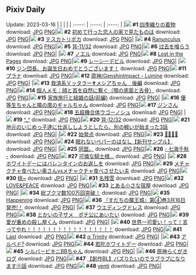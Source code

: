 ## Pixiv Daily
Update: 2023-03-16
|      |      |      |
| :----: | :----: | :----: |
|![](https://pixiv.microyu.workers.dev/c/240x480/img-master/img/2023/03/14/00/00/39/106191863_p0_master1200.jpg) **#1** [四季織りの着物](https://www.pixiv.net/artworks/106191863) download: [JPG](https://pixiv.microyu.workers.dev/img-original/img/2023/03/14/00/00/39/106191863_p0.jpg) [PNG](https://pixiv.microyu.workers.dev/img-original/img/2023/03/14/00/00/39/106191863_p0.png)|![](https://pixiv.microyu.workers.dev/c/240x480/img-master/img/2023/03/14/19/10/52/106211638_p0_master1200.jpg) **#2** [初めて行った恋人の家で見たものは](https://www.pixiv.net/artworks/106211638) download: [JPG](https://pixiv.microyu.workers.dev/img-original/img/2023/03/14/19/10/52/106211638_p0.jpg) [PNG](https://pixiv.microyu.workers.dev/img-original/img/2023/03/14/19/10/52/106211638_p0.png)|![](https://pixiv.microyu.workers.dev/c/240x480/img-master/img/2023/03/15/00/02/07/106221899_p0_master1200.jpg) **#3** [テスカトリポカ](https://www.pixiv.net/artworks/106221899) download: [JPG](https://pixiv.microyu.workers.dev/img-original/img/2023/03/15/00/02/07/106221899_p0.jpg) [PNG](https://pixiv.microyu.workers.dev/img-original/img/2023/03/15/00/02/07/106221899_p0.png)|
|![](https://pixiv.microyu.workers.dev/c/240x480/img-master/img/2023/03/14/00/00/50/106191896_p0_master1200.jpg) **#4** [Ranunculus](https://www.pixiv.net/artworks/106191896) download: [JPG](https://pixiv.microyu.workers.dev/img-original/img/2023/03/14/00/00/50/106191896_p0.jpg) [PNG](https://pixiv.microyu.workers.dev/img-original/img/2023/03/14/00/00/50/106191896_p0.png)|![](https://pixiv.microyu.workers.dev/c/240x480/img-master/img/2023/03/14/00/02/24/106192093_p0_master1200.jpg) **#5** [背‐11/32](https://www.pixiv.net/artworks/106192093) download: [JPG](https://pixiv.microyu.workers.dev/img-original/img/2023/03/14/00/02/24/106192093_p0.jpg) [PNG](https://pixiv.microyu.workers.dev/img-original/img/2023/03/14/00/02/24/106192093_p0.png)|![](https://pixiv.microyu.workers.dev/c/240x480/img-master/img/2023/03/14/15/13/44/106206682_p0_master1200.jpg) **#6** [过去を喰らう](https://www.pixiv.net/artworks/106206682) download: [JPG](https://pixiv.microyu.workers.dev/img-original/img/2023/03/14/15/13/44/106206682_p0.jpg) [PNG](https://pixiv.microyu.workers.dev/img-original/img/2023/03/14/15/13/44/106206682_p0.png)|
|![](https://pixiv.microyu.workers.dev/c/240x480/img-master/img/2023/03/14/05/34/47/106191809_p0_master1200.jpg) **#7** [ノエル](https://www.pixiv.net/artworks/106191809) download: [JPG](https://pixiv.microyu.workers.dev/img-original/img/2023/03/14/05/34/47/106191809_p0.jpg) [PNG](https://pixiv.microyu.workers.dev/img-original/img/2023/03/14/05/34/47/106191809_p0.png)|![](https://pixiv.microyu.workers.dev/c/240x480/img-master/img/2023/03/14/01/22/30/106194799_p0_master1200.jpg) **#8** [Lost in the Pages](https://www.pixiv.net/artworks/106194799) download: [JPG](https://pixiv.microyu.workers.dev/img-original/img/2023/03/14/01/22/30/106194799_p0.jpg) [PNG](https://pixiv.microyu.workers.dev/img-original/img/2023/03/14/01/22/30/106194799_p0.png)|![](https://pixiv.microyu.workers.dev/c/240x480/img-master/img/2023/03/14/00/01/42/106192022_p0_master1200.jpg) **#9** [レーシーデビル](https://www.pixiv.net/artworks/106192022) download: [JPG](https://pixiv.microyu.workers.dev/img-original/img/2023/03/14/00/01/42/106192022_p0.jpg) [PNG](https://pixiv.microyu.workers.dev/img-original/img/2023/03/14/00/01/42/106192022_p0.png)|
|![](https://pixiv.microyu.workers.dev/c/240x480/img-master/img/2023/03/14/00/00/06/106191743_p0_master1200.jpg) **#10** [ジン団長、お誕生日おめでとうございます！](https://www.pixiv.net/artworks/106191743) download: [JPG](https://pixiv.microyu.workers.dev/img-original/img/2023/03/14/00/00/06/106191743_p0.jpg) [PNG](https://pixiv.microyu.workers.dev/img-original/img/2023/03/14/00/00/06/106191743_p0.png)|![](https://pixiv.microyu.workers.dev/c/240x480/img-master/img/2023/03/14/01/11/39/106194512_p0_master1200.jpg) **#11** [プラナ](https://www.pixiv.net/artworks/106194512) download: [JPG](https://pixiv.microyu.workers.dev/img-original/img/2023/03/14/01/11/39/106194512_p0.jpg) [PNG](https://pixiv.microyu.workers.dev/img-original/img/2023/03/14/01/11/39/106194512_p0.png)|![](https://pixiv.microyu.workers.dev/c/240x480/img-master/img/2023/03/14/01/13/41/106194582_p0_master1200.jpg) **#12** [原神/GenshinImpact - Lumine](https://www.pixiv.net/artworks/106194582) download: [JPG](https://pixiv.microyu.workers.dev/img-original/img/2023/03/14/01/13/41/106194582_p0.jpg) [PNG](https://pixiv.microyu.workers.dev/img-original/img/2023/03/14/01/13/41/106194582_p0.png)|
|![](https://pixiv.microyu.workers.dev/c/240x480/img-master/img/2023/03/15/07/19/34/106228892_p0_master1200.jpg) **#13** [救済系Ｖッタラー✟メシアちゃん　後編](https://www.pixiv.net/artworks/106228892) download: [JPG](https://pixiv.microyu.workers.dev/img-original/img/2023/03/15/07/19/34/106228892_p0.jpg) [PNG](https://pixiv.microyu.workers.dev/img-original/img/2023/03/15/07/19/34/106228892_p0.png)|![](https://pixiv.microyu.workers.dev/c/240x480/img-master/img/2023/03/14/07/00/07/106199293_p0_master1200.jpg) **#14** [個人メモ：顔と首を自然に繋ぐ（顎の底面と舌骨）](https://www.pixiv.net/artworks/106199293) download: [JPG](https://pixiv.microyu.workers.dev/img-original/img/2023/03/14/07/00/07/106199293_p0.jpg) [PNG](https://pixiv.microyu.workers.dev/img-original/img/2023/03/14/07/00/07/106199293_p0.png)|![](https://pixiv.microyu.workers.dev/c/240x480/img-master/img/2023/03/15/07/00/12/106228685_p0_master1200.jpg) **#15** [家族旅行と結婚の話(前編)](https://www.pixiv.net/artworks/106228685) download: [JPG](https://pixiv.microyu.workers.dev/img-original/img/2023/03/15/07/00/12/106228685_p0.jpg) [PNG](https://pixiv.microyu.workers.dev/img-original/img/2023/03/15/07/00/12/106228685_p0.png)|
|![](https://pixiv.microyu.workers.dev/c/240x480/img-master/img/2023/03/15/01/10/18/106224119_p0_master1200.jpg) **#16** [優等生ちゃんと隣の席のギャルちゃん](https://www.pixiv.net/artworks/106224119) download: [JPG](https://pixiv.microyu.workers.dev/img-original/img/2023/03/15/01/10/18/106224119_p0.jpg) [PNG](https://pixiv.microyu.workers.dev/img-original/img/2023/03/15/01/10/18/106224119_p0.png)|![](https://pixiv.microyu.workers.dev/c/240x480/img-master/img/2023/03/14/07/48/05/106199908_p0_master1200.jpg) **#17** [ジンさん](https://www.pixiv.net/artworks/106199908) download: [JPG](https://pixiv.microyu.workers.dev/img-original/img/2023/03/14/07/48/05/106199908_p0.jpg) [PNG](https://pixiv.microyu.workers.dev/img-original/img/2023/03/14/07/48/05/106199908_p0.png)|![](https://pixiv.microyu.workers.dev/c/240x480/img-master/img/2023/03/14/07/21/07/106199565_p0_master1200.jpg) **#18** [五超機合体ウゴーノシュ](https://www.pixiv.net/artworks/106199565) download: [JPG](https://pixiv.microyu.workers.dev/img-original/img/2023/03/14/07/21/07/106199565_p0.jpg) [PNG](https://pixiv.microyu.workers.dev/img-original/img/2023/03/14/07/21/07/106199565_p0.png)|
|![](https://pixiv.microyu.workers.dev/c/240x480/img-master/img/2023/03/15/22/54/03/106247817_p0_master1200.jpg) **#19** [^_^](https://www.pixiv.net/artworks/106247817) download: [JPG](https://pixiv.microyu.workers.dev/img-original/img/2023/03/15/22/54/03/106247817_p0.jpg) [PNG](https://pixiv.microyu.workers.dev/img-original/img/2023/03/15/22/54/03/106247817_p0.png)|![](https://pixiv.microyu.workers.dev/c/240x480/img-master/img/2023/03/15/00/08/07/106222228_p0_master1200.jpg) **#20** [背‐12/32](https://www.pixiv.net/artworks/106222228) download: [JPG](https://pixiv.microyu.workers.dev/img-original/img/2023/03/15/00/08/07/106222228_p0.jpg) [PNG](https://pixiv.microyu.workers.dev/img-original/img/2023/03/15/00/08/07/106222228_p0.png)|![](https://pixiv.microyu.workers.dev/c/240x480/img-master/img/2023/03/14/11/06/20/106202668_p0_master1200.jpg) **#21** [地元のいじめっ子達に仕返ししようとしたら、別の戦いが始まった3話](https://www.pixiv.net/artworks/106202668) download: [JPG](https://pixiv.microyu.workers.dev/img-original/img/2023/03/14/11/06/20/106202668_p0.jpg) [PNG](https://pixiv.microyu.workers.dev/img-original/img/2023/03/14/11/06/20/106202668_p0.png)|
|![](https://pixiv.microyu.workers.dev/c/240x480/img-master/img/2023/03/14/00/00/11/106191768_p0_master1200.jpg) **#22** [始発点](https://www.pixiv.net/artworks/106191768) download: [JPG](https://pixiv.microyu.workers.dev/img-original/img/2023/03/14/00/00/11/106191768_p0.jpg) [PNG](https://pixiv.microyu.workers.dev/img-original/img/2023/03/14/00/00/11/106191768_p0.png)|![](https://pixiv.microyu.workers.dev/c/240x480/img-master/img/2023/03/14/00/01/10/106191949_p0_master1200.jpg) **#23** [🍭🧸🍭🧸](https://www.pixiv.net/artworks/106191949) download: [JPG](https://pixiv.microyu.workers.dev/img-original/img/2023/03/14/00/01/10/106191949_p0.jpg) [PNG](https://pixiv.microyu.workers.dev/img-original/img/2023/03/14/00/01/10/106191949_p0.png)|![](https://pixiv.microyu.workers.dev/c/240x480/img-master/img/2023/03/14/18/47/38/106210998_p0_master1200.jpg) **#24** [眠れないペパーのはなし【新刊サンプル】](https://www.pixiv.net/artworks/106210998) download: [JPG](https://pixiv.microyu.workers.dev/img-original/img/2023/03/14/18/47/38/106210998_p0.jpg) [PNG](https://pixiv.microyu.workers.dev/img-original/img/2023/03/14/18/47/38/106210998_p0.png)|
|![](https://pixiv.microyu.workers.dev/c/240x480/img-master/img/2023/03/15/06/54/45/106228495_p0_master1200.jpg) **#25** [同盟。](https://www.pixiv.net/artworks/106228495) download: [JPG](https://pixiv.microyu.workers.dev/img-original/img/2023/03/15/06/54/45/106228495_p0.jpg) [PNG](https://pixiv.microyu.workers.dev/img-original/img/2023/03/15/06/54/45/106228495_p0.png)|![](https://pixiv.microyu.workers.dev/c/240x480/img-master/img/2023/03/14/03/12/54/106195094_p0_master1200.jpg) **#26** [- 七海千秋 -](https://www.pixiv.net/artworks/106195094) download: [JPG](https://pixiv.microyu.workers.dev/img-original/img/2023/03/14/03/12/54/106195094_p0.jpg) [PNG](https://pixiv.microyu.workers.dev/img-original/img/2023/03/14/03/12/54/106195094_p0.png)|![](https://pixiv.microyu.workers.dev/c/240x480/img-master/img/2023/03/15/01/36/43/106224768_p0_master1200.jpg) **#27** [可憐な騎士様...](https://www.pixiv.net/artworks/106224768) download: [JPG](https://pixiv.microyu.workers.dev/img-original/img/2023/03/15/01/36/43/106224768_p0.jpg) [PNG](https://pixiv.microyu.workers.dev/img-original/img/2023/03/15/01/36/43/106224768_p0.png)|
|![](https://pixiv.microyu.workers.dev/c/240x480/img-master/img/2023/03/14/19/00/09/106211291_p0_master1200.jpg) **#28** [ホワイトデーにはバレンタインのお返しを](https://www.pixiv.net/artworks/106211291) download: [JPG](https://pixiv.microyu.workers.dev/img-original/img/2023/03/14/19/00/09/106211291_p0.jpg) [PNG](https://pixiv.microyu.workers.dev/img-original/img/2023/03/14/19/00/09/106211291_p0.png)|![](https://pixiv.microyu.workers.dev/c/240x480/img-master/img/2023/03/14/08/22/15/106200381_p0_master1200.jpg) **#29** [メチャクチャ食べたい奥さんvsメチャクチャ食べさせたい夫](https://www.pixiv.net/artworks/106200381) download: [JPG](https://pixiv.microyu.workers.dev/img-original/img/2023/03/14/08/22/15/106200381_p0.jpg) [PNG](https://pixiv.microyu.workers.dev/img-original/img/2023/03/14/08/22/15/106200381_p0.png)|![](https://pixiv.microyu.workers.dev/c/240x480/img-master/img/2023/03/15/00/07/44/106222212_p0_master1200.jpg) **#30** [桃~](https://www.pixiv.net/artworks/106222212) download: [JPG](https://pixiv.microyu.workers.dev/img-original/img/2023/03/15/00/07/44/106222212_p0.jpg) [PNG](https://pixiv.microyu.workers.dev/img-original/img/2023/03/15/00/07/44/106222212_p0.png)|
|![](https://pixiv.microyu.workers.dev/c/240x480/img-master/img/2023/03/14/21/30/28/106216107_p0_master1200.jpg) **#31** [名残雪](https://www.pixiv.net/artworks/106216107) download: [JPG](https://pixiv.microyu.workers.dev/img-original/img/2023/03/14/21/30/28/106216107_p0.jpg) [PNG](https://pixiv.microyu.workers.dev/img-original/img/2023/03/14/21/30/28/106216107_p0.png)|![](https://pixiv.microyu.workers.dev/c/240x480/img-master/img/2023/03/14/00/27/41/106193184_p0_master1200.jpg) **#32** [LOVE&PEACE](https://www.pixiv.net/artworks/106193184) download: [JPG](https://pixiv.microyu.workers.dev/img-original/img/2023/03/14/00/27/41/106193184_p0.jpg) [PNG](https://pixiv.microyu.workers.dev/img-original/img/2023/03/14/00/27/41/106193184_p0.png)|![](https://pixiv.microyu.workers.dev/c/240x480/img-master/img/2023/03/14/04/41/34/106197882_p0_master1200.jpg) **#33** [とある小さな宿屋](https://www.pixiv.net/artworks/106197882) download: [JPG](https://pixiv.microyu.workers.dev/img-original/img/2023/03/14/04/41/34/106197882_p0.jpg) [PNG](https://pixiv.microyu.workers.dev/img-original/img/2023/03/14/04/41/34/106197882_p0.png)|
|![](https://pixiv.microyu.workers.dev/c/240x480/img-master/img/2023/03/15/14/30/02/106235044_p0_master1200.jpg) **#34** [総ブクマ数100万回突破！](https://www.pixiv.net/artworks/106235044) download: [JPG](https://pixiv.microyu.workers.dev/img-original/img/2023/03/15/14/30/02/106235044_p0.jpg) [PNG](https://pixiv.microyu.workers.dev/img-original/img/2023/03/15/14/30/02/106235044_p0.png)|![](https://pixiv.microyu.workers.dev/c/240x480/img-master/img/2023/03/14/01/29/20/106194946_p0_master1200.jpg) **#35** [Happening](https://www.pixiv.net/artworks/106194946) download: [JPG](https://pixiv.microyu.workers.dev/img-original/img/2023/03/14/01/29/20/106194946_p0.jpg) [PNG](https://pixiv.microyu.workers.dev/img-original/img/2023/03/14/01/29/20/106194946_p0.png)|![](https://pixiv.microyu.workers.dev/c/240x480/img-master/img/2023/03/15/00/03/58/106222039_p0_master1200.jpg) **#36** [『すだちの魔王城』第④巻3月16日発売!！](https://www.pixiv.net/artworks/106222039) download: [JPG](https://pixiv.microyu.workers.dev/img-original/img/2023/03/15/00/03/58/106222039_p0.jpg) [PNG](https://pixiv.microyu.workers.dev/img-original/img/2023/03/15/00/03/58/106222039_p0.png)|
|![](https://pixiv.microyu.workers.dev/c/240x480/img-master/img/2023/03/15/00/01/00/106221765_p0_master1200.jpg) **#37** [ウエディングドレス](https://www.pixiv.net/artworks/106221765) download: [JPG](https://pixiv.microyu.workers.dev/img-original/img/2023/03/15/00/01/00/106221765_p0.jpg) [PNG](https://pixiv.microyu.workers.dev/img-original/img/2023/03/15/00/01/00/106221765_p0.png)|![](https://pixiv.microyu.workers.dev/c/240x480/img-master/img/2023/03/15/01/58/55/106225238_p0_master1200.jpg) **#38** [とかいの子ザメ　ポチ公にあいたい](https://www.pixiv.net/artworks/106225238) download: [JPG](https://pixiv.microyu.workers.dev/img-original/img/2023/03/15/01/58/55/106225238_p0.jpg) [PNG](https://pixiv.microyu.workers.dev/img-original/img/2023/03/15/01/58/55/106225238_p0.png)|![](https://pixiv.microyu.workers.dev/c/240x480/img-master/img/2023/03/15/16/10/54/106236685_p0_master1200.jpg) **#39** [愛が重めの殺し屋くん](https://www.pixiv.net/artworks/106236685) download: [JPG](https://pixiv.microyu.workers.dev/img-original/img/2023/03/15/16/10/54/106236685_p0.jpg) [PNG](https://pixiv.microyu.workers.dev/img-original/img/2023/03/15/16/10/54/106236685_p0.png)|
|![](https://pixiv.microyu.workers.dev/c/240x480/img-master/img/2023/03/15/01/09/22/106224098_p0_master1200.jpg) **#40** [世界一可愛い！って！言ってやれ！！！！！！！！！！！！！！！！！](https://www.pixiv.net/artworks/106224098) download: [JPG](https://pixiv.microyu.workers.dev/img-original/img/2023/03/15/01/09/22/106224098_p0.jpg) [PNG](https://pixiv.microyu.workers.dev/img-original/img/2023/03/15/01/09/22/106224098_p0.png)|![](https://pixiv.microyu.workers.dev/c/240x480/img-master/img/2023/03/15/00/00/10/106221615_p0_master1200.jpg) **#41** [Last](https://www.pixiv.net/artworks/106221615) download: [JPG](https://pixiv.microyu.workers.dev/img-original/img/2023/03/15/00/00/10/106221615_p0.jpg) [PNG](https://pixiv.microyu.workers.dev/img-original/img/2023/03/15/00/00/10/106221615_p0.png)|![](https://pixiv.microyu.workers.dev/c/240x480/img-master/img/2023/03/14/00/01/21/106191979_p0_master1200.jpg) **#42** [α Trinity](https://www.pixiv.net/artworks/106191979) download: [JPG](https://pixiv.microyu.workers.dev/img-original/img/2023/03/14/00/01/21/106191979_p0.jpg) [PNG](https://pixiv.microyu.workers.dev/img-original/img/2023/03/14/00/01/21/106191979_p0.png)|
|![](https://pixiv.microyu.workers.dev/c/240x480/img-master/img/2023/03/14/21/20/23/106215733_p0_master1200.jpg) **#43** [アルベド?](https://www.pixiv.net/artworks/106215733) download: [JPG](https://pixiv.microyu.workers.dev/img-original/img/2023/03/14/21/20/23/106215733_p0.jpg) [PNG](https://pixiv.microyu.workers.dev/img-original/img/2023/03/14/21/20/23/106215733_p0.png)|![](https://pixiv.microyu.workers.dev/c/240x480/img-master/img/2023/03/14/23/00/01/106219309_p0_master1200.jpg) **#44** [若陀ホワイトデー](https://www.pixiv.net/artworks/106219309) download: [JPG](https://pixiv.microyu.workers.dev/img-original/img/2023/03/14/23/00/01/106219309_p0.jpg) [PNG](https://pixiv.microyu.workers.dev/img-original/img/2023/03/14/23/00/01/106219309_p0.png)|![](https://pixiv.microyu.workers.dev/c/240x480/img-master/img/2023/03/14/20/05/47/106213249_p0_master1200.jpg) **#45** [シルバービキニBBちゃん](https://www.pixiv.net/artworks/106213249) download: [JPG](https://pixiv.microyu.workers.dev/img-original/img/2023/03/14/20/05/47/106213249_p0.jpg) [PNG](https://pixiv.microyu.workers.dev/img-original/img/2023/03/14/20/05/47/106213249_p0.png)|
|![](https://pixiv.microyu.workers.dev/c/240x480/img-master/img/2023/03/14/08/57/06/106200792_p0_master1200.jpg) **#46** [原神らくがきログ](https://www.pixiv.net/artworks/106200792) download: [JPG](https://pixiv.microyu.workers.dev/img-original/img/2023/03/14/08/57/06/106200792_p0.jpg) [PNG](https://pixiv.microyu.workers.dev/img-original/img/2023/03/14/08/57/06/106200792_p0.png)|![](https://pixiv.microyu.workers.dev/c/240x480/img-master/img/2023/03/15/20/01/07/106241974_p0_master1200.jpg) **#47** [【創作BL】バズりたいのでラブラブになります⑪話](https://www.pixiv.net/artworks/106241974) download: [JPG](https://pixiv.microyu.workers.dev/img-original/img/2023/03/15/20/01/07/106241974_p0.jpg) [PNG](https://pixiv.microyu.workers.dev/img-original/img/2023/03/15/20/01/07/106241974_p0.png)|![](https://pixiv.microyu.workers.dev/c/240x480/img-master/img/2023/03/14/00/01/14/106191960_p0_master1200.jpg) **#48** [venti](https://www.pixiv.net/artworks/106191960) download: [JPG](https://pixiv.microyu.workers.dev/img-original/img/2023/03/14/00/01/14/106191960_p0.jpg) [PNG](https://pixiv.microyu.workers.dev/img-original/img/2023/03/14/00/01/14/106191960_p0.png)|
